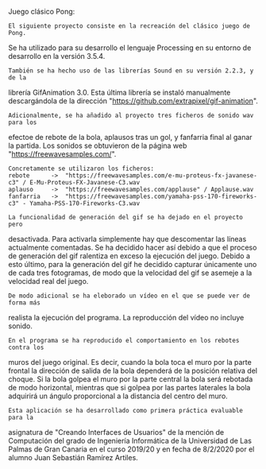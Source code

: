 ﻿Juego clásico Pong:

	El siguiente proyecto consiste en la recreación del clásico juego de Pong.
Se ha utilizado para su desarrollo el lenguaje Processing en su entorno de desarrollo
en la versión 3.5.4.

	También se ha hecho uso de las librerías Sound en su versión 2.2.3, y de la
librería GifAnimation 3.0. Esta última librería se instaló manualmente descargándola
de la dirección "https://github.com/extrapixel/gif-animation".

	Adicionalmente, se ha añadido al proyecto tres ficheros de sonido wav para los
efectoe de rebote de la bola, aplausos tras un gol, y fanfarria final al ganar la partida.
Los sonidos se obtuvieron de la página web "https://freewavesamples.com/".

	Concretamente se utilizaron los ficheros:
	rebote		->	"https://freewavesamples.com/e-mu-proteus-fx-javanese-c3" / E-Mu-Proteus-FX-Javanese-C3.wav
	aplauso		->	"https://freewavesamples.com/applause" / Applause.wav
	fanfarria	->	"https://freewavesamples.com/yamaha-pss-170-fireworks-c3" - Yamaha-PSS-170-Fireworks-C3.wav

	La funcionalidad de generación del gif se ha dejado en el proyecto pero
desactivada. Para activarla simplemente hay que descomentar las líneas actualmente
comentadas. Se ha decidido hacer así debido a que el proceso de generación del gif
ralentiza en exceso la ejecución del juego. Debido a esto último, para la generación
del gif he decidido capturar únicamente uno de cada tres fotogramas, de modo que la
velocidad del gif se asemeje a la velocidad real del juego.

	De modo adicional se ha eleborado un vídeo en el que se puede ver de forma más
realista la ejecución del programa. La reproducción del vídeo no incluye sonido.

	En el programa se ha reproducido el comportamiento en los rebotes contra los
muros del juego original. Es decir, cuando la bola toca el muro por la parte frontal
la dirección de salida de la bola dependerá de la posición relativa del choque. Si la
bola golpea el muro por la parte central la bola será rebotada de modo horizontal,
mientras que si golpea por las partes laterales la bola adquirirá un ángulo proporcional
a la distancia del centro del muro.

	Esta aplicación se ha desarrollado como primera práctica evaluable para la
asignatura de "Creando Interfaces de Usuarios" de la mención de Computación del grado
de Ingeniería Informática de la Universidad de Las Palmas de Gran Canaria en el curso
2019/20 y en fecha de 8/2/2020 por el alumno Juan Sebastián Ramírez Artiles.
